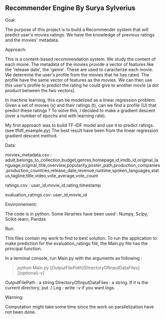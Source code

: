 Recommender Engine
By Surya Sylverius
------------------

Goal:

The purpose of this project is to build a Recommender system that will predict user's movies ratings.
We have the knowledge of previous ratings and the movies' metadata.


Approach:

This is a content-based recommendation system. 
We study the content of each movie. The metadata of the movies provide a vector of features like the 'release date', the 'genre'.
These are used to caracterize each movie. 
We determine the user's profile from the movies that he has rated.
The profile have the same vector of features as the movies.
We can then use this user's profile to predict the rating he could give to another movie (a dot product between the two vectors).

In machine learning, this can be modelized as a linear regression problem.
Given a set of movies (x) and their ratings (t), can we find a profile (U) that predict these ratings ?
To solve this, I decided to make a gradient descent (over a number of epochs and with learning rate).

My first approach was to build TF-IDF model and use it to predict ratings. (see tfIdf_example.py)
The best result have been from the linear regression gradient descent method.


Data:

movies_metadata.csv : 
	adult,belongs_to_collection,budget,genres,homepage,id,imdb_id,original_language,original_title,overview,popularity,poster_path,production_companies,production_countries,release_date,revenue,runtime,spoken_languages,status,tagline,title,video,vote_average,vote_count

ratings.csv :
	user_id,movie_id,rating,timestamp
	
evaluation_ratings.csv:
	user_id,movie_id


Environnement:

The code is in python. Some librairies have been used : Numpy, Scipy, Scikit-learn, Pandas


	
Run:

This files contain my work to find to best solution. 
To run the application to make prediction for the evaluation_ratings file, the Main.py file has the principal function.

In a terminal console, run Main.py with the arguments as following :

> python Main.py [$OutputFilePath] [$DirectoryOfInputDataFiles] [(optional)-v]

OutputFilePath : a string
DirectoryOfInputDataFiles : a string. If it is the current directory, put ./
Log : write -v if you want logs.


Warning:

Computation might take some time since the work on parallelization have not been done.